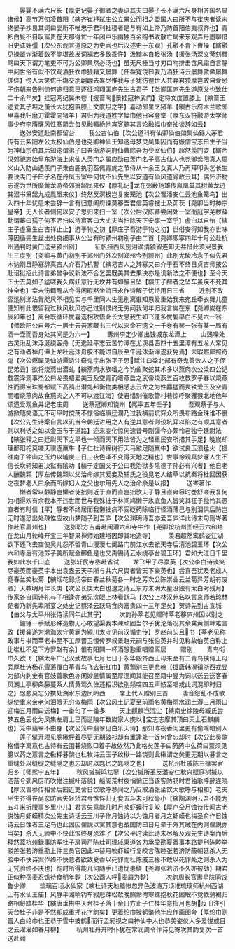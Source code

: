 <!-- { "loadSidebar": true } -->
　　晏婴不满六尺长【厚史记晏子御者之妻语其夫曰晏子长不满六尺身相齐国名显诸侯】高节万仞凌首阳【縯齐崔杼弑庄公立景公而相之盟国人曰所不与崔庆者读未终晏子抄易其词曰婴所不唯忠于君利社稷者是与有如上帝乃防首阳伯夷叔齐也】青衫白髪不自叹富贵在天那得忙十年闭戸乐幽独百金购书收散亡朅来东观弄丹墨聊借旧史诛奸彊【次公东观言道原之为史官也后汉述史于东观】孔融不肯下曺操【縯融见操雄诈渐着数不能堪故发词褊宕多致乖忤】汲黯本自轻张汤【援张汤深文苛刻黯骂曰天下谓刀笔吏不可为公卿果然必汤也】虽无尺棰当寸刃口吻排击含风霜自言静中阅世俗有似不饮观酒狂衣巾狼藉又屡舞【任葢寛饶曰我乃酒狂诗云屡舞僛僛屡舞傞傞】傍人大笑供千塲交朋翩翩去畧尽惟我与子犹彷徨世人共弃君独厚岂敢自爱恐子伤朝来告别惊何速归意已逐征鸿翔匡庐先生古君子【尧卿匡庐先生道原父也致仕二十余年矣】挂冠两纪鬓未苍【援晋陶景挂冠神武门】定将文度置膝上【縯晋王述爱其子坦之虽长大犹抱置膝上文度坦之字】喜动邻里烹猪羊【縯古乐府木兰歌邻里喜我归磨刀霍霍向猪羊】君归为我道姓字幅巾他日容登堂【厚东汉符融游太学师事少府李膺膺风性髙简尝每见融輙絶他宾客聴其言论融幅巾奋袖谈辞如云】
　　送张安道赴南都留台
　　我公古仙伯【次公道科有仙卿仙伯如集仙録大茅君传有云紫阳左公太极仙伯是也尧卿神仙王知逺母梦灵凤集因而有娠僧宝志曰生子当为神仙宗伯其后知逺谓弟子曰吾渐游洞府仙曹除吾为少室仙伯】超然羡门姿【縯西汉郊祀志始皇东游海上求仙人羡门之属应劭曰羡门名子高古仙人也尧卿紫阳真人周义山入防山遇羡门子乗白鹿执羽葢佩青旄之节侍从十余玉女真人乃再拜叩头乞长生要诀羡门子曰子名在丹凤玉室中何忧不仙先生以安道有仙风道骨故云耳】偶怀济物志遂为世所縻黄龙游帝郊箫韶凤来仪【厚礼记龙在郊薮扬雄传鳯凰巢其树黄龙逰其沼书箫韶九成鳯凰来仪】终然反溟极岂复安笼池【次公晋潘安仁云池鱼笼鸟】出入四十年忧患未尝辞一言有归意阖府谏莫移吾君信英睿搜士及茆茨【尧卿当时神宗皇帝】无人长者侧何以安子思归来扫一室【次公后汉陈蕃尝闲处一室而庭宇芜秽薛勤谓蕃曰孺子何不洒扫以待賔客曰大丈夫当扫除天下安事一室乎】虚白以自怡【縯庄子虚室生白吉祥止止】游于物之初【厚庄子吾游于物之初】世俗安得知我亦世味薄因循鬓生丝出处良细事从公当有时颍州初别子由二首【尧卿熈寜四年十月公赴杭州通判时黄门送至颍州别】
　　征帆挂西风别泪滴清颍留连知无益惜此须臾景我生三度别【尧卿与黄门初别于郑州门外次别郑州今别颍州】此别尤酸冷念子似先君木讷刚且静寡辞真吉人介石乃机警【縯易吉人之辞寡又曰介于石不终日贞吉师按公赴诏狱招此诗言弟曾争议新法不合乞罢既美其去果决亦是讥新法之不便也】至今天下士去莫如子猛嗟我久病狂意行无坎井有如醉且坠【縯庄子醉者之坠车虽疾不死其神全也】幸未伤輙醒从今得闲暇黙坐消日永作诗解子忧持用日三省
　　近别不改容逺别涕沾胷咫尺不相见实与千里同人生无别离谁知恩爱重始我来宛丘牵衣舞儿童便知有此恨留我过秋风秋风亦己过别恨终无穷问我何年归我言嵗在东【尧卿嵗在东辰卯年也】离合既循环忧喜迭相攻悟此长太息我生如飞蓬多忧髪早白不见六一翁【师欧阳公自号六一居士云吾家藏书三代以来金石遗文一千巻有琴一张有棊一局有酒一壶而吾身处其间是为六一】
　　夀州李定少卿出饯城东龙潭上
　　山鵶噪处古灵湫乱沫浮涎绕客舟【无逸延平志云苦竹潭在尤溪县西四十五里潭有五龙人常见之有渔者棹舟潭上龙吐涎沫舟胶不能进自辰至午涎沫渐泮遂获免焉】未暇燃犀照奇鬼【次公燃犀见仙游潭诗注奇鬼字出张平子思赋注曰梁北部有奇鬼善效人之子侄昆弟云】欲将烧燕出潜虬【縯燕肉水族嗜之今钓鱼聚蛇其术多以燕肉次公梁四公记载震泽洞事杰公曰龙畏蜡爱美玉及空青而嗜燕启之武帝烧燕五百枚教罗子春以烧燕徃而得宝珠蜀都赋下髙鹄出潜虬邦衡物类相感志云龙之为性麤猛而畏铁爱玉及空青而嗜烧燕肉故食燕肉之人不可以渡江海】使君惜别催歌管村巷惊呼聚玃猴北地他年颂遗爱观鱼并记老庄周
　　送蔡冠卿知饶州【熈寜五年壬子】
　　吾观蔡子与人游掀豗笑语无不可平时傥荡不惊俗临事迂濶乃过我横前坑穽众所畏布路金珠谁不裹【次公先生诗案自言以讥当今朝廷进用之人有逆其意者则设坑穽以陷之有顺其意者则以利诱之如以金玉布于道路】迩来变化惊何速昔号刚彊今亦颇怜君独守廷尉法【縯张释之曰廷尉天下之平也一倾而天下用法皆为之轻重民安所措其手足】晚嵗却理鄱阳柁莫嗟天骥逐羸牛【子仁杜诗锦树行天马跛足随羸牛】欲试良玉须猛火【援淮南子钟山之玉灼以罏炭三日三夜色泽不变得天地之精也】世事徐观真梦寐人生不信长坎轲知君决狱有隂功【縯于定国父于公曰我治狱多隂德子孙必有兴者】他日老人酬魏颗【厚左传魏颗以父治命嫁其爱妾及辅氏之役见老人结草以抗秦将杜回因获之夜梦老人曰余而所嫁妇人之父也尔用先人之治命余是以报】
　　送岑著作
　　懒者常以静静岂懒者徒拙则近于直而直岂拙欤夫子静且直雍容时巻舒嗟我复何为相得欢有余我本不违世而世与我殊拙于林间鸠懒于氷底鱼人皆笑其狂子独怜其愚直者有时信【平】静者不终居而我懒拙病不受砭药除临行怪酒薄己与别泪俱后防岂无时遂恐出处疎惟应故山梦随子到吾庐【次公渊明诗吾亦爱吾庐详此诗末句则岑著作赴官眉州也】
　　送张职方吉甫赴闽漕六和寺中作【尧卿按杭州图经云六和塔在龙山月轮峰开宝三年智果禅师始建塔因即其地造寺】
　　羡君超然鸾鹤姿江湖欲下还飞去空使吴儿怨不留青山漫漫七闽路门前江水去掀天寺后清池碧玉环【次公六和寺后有池苏子美所赋金鲫鱼是也又禹锡诗云水绕亭台碧玉环】君如大江日千里我如此水千山底
　　送张轩民寺丞赴省试
　　龙飞甲子尽豪英【次公李白诗谈笑尽豪英而豪英字本出袁盎云天子所与共六尺舆者皆天下豪英也】尝喜吾犹及老成人竞春兰笑秋菊【縯烟花録炀帝曰春兰秋菊各一时之芳次公陈崇业云兰菊异芳胡有废者】天教明月伴长庚【次公长庚太白也退之诗云东方未明大星没独有太白对残月】传家各自闻诗礼与子相逢亦弟兄洗眼上林看跃马【次公上林汉苑名以言京师若琼林苑者乃新先辈所宴之处史记蔡泽云跃马食肉富贵四十三年足矣】贺诗先到古宣城【伯父与太平州张侍读同年此其子】
　　次韵孙莘老见赠时莘老移庐州因以别之
　　鑪锤一手赋形殊造物无心敢望渠我本疎顽固当尔子犹沦落况其余龚黄侧畔难言政【援龚遂为渤海太守黄霸为颍川太守见前汉循吏传】罗赵前头且书【莘老见称政事与书而莘老书至不工厚晋卫恒传罗叔景赵元嗣与张伯英并时见称故伯英自称上比崔杜不足下方罗赵有余】惟有阳闗一杯酒慇懃重唱赠离居
　　赠别
　　青鸟衔巾久欲飞【縯太平广记汉武故事七月七日于永华殿齐西王母来至有二青鸟挟侍王母旁厚杜诗杨花雪落覆白苹青鸟飞去衔红巾】黄莺别主更悲啼【援唐韩滉镇浙西戎昱为部内刺史有官妓善歌色亦闲妙昱情属至厚滉闻其能召至籍中昱为词以送云送客春风湖上亭柳条藤蔓系人情黄莺久住还相识欲别频啼四五声妓至唱戎此词滉即时归之】慇懃莫忘分携处湖水东边凤岭西
　　席上代人赠别三首
　　凄音怨乱不成歌纵使重来奈老何泪眼无穷似梅雨【次公风土记夏至前雨名黄梅雨水润土溽三月雨曰迎梅五月雨曰送梅】一畨匀了一畨多
　　天上麒麟岂混尘【縯南史徐陵母臧氏尝梦五色云化为凤集左肩上已而诞陵年数嵗家人携以宝志志摩其顶曰天上石麒麟也】笼中翡翠不由身【次公笼中翡翠见白乐天诗】那知昨夜香闺里更有偷啼暗别人
　　莲子擘开须见臆楸枰着尽更无期破衫却有重逢处一饭何曾忘却时【次公此吴歌格借字寓意也古诗有云围碁烧败□着子故依然乃此格矣莲子曰菂菂中么荷曰薏须见臆以菂之薏言之楸枰碁槃也杜牧诗云玉子纹楸一路饶则此楸谓之矣更无期以碁言之重缝处以缝绽之缝隠之也忘却时以匙匕之匙隠之也】
　　送杭州杜戚陈三掾罢官归乡【师熈宁五年】
　　秋风摵摵鸣枯蓼【次公摵所革反潘安仁秋兴赋庭树摵以洒落兮劲风厉而吹帷注摵叶落貌】船阁荒村夜悄悄正当逐客防肠时君独歌呼醉连晓【厚汉曺参传相舍后园近吏舍日饮歌呼参闻之乃反取酒张坐饮大歌呼与相和】老夫平生齐得丧尚恋防官失轻矫君今憔悴归无食五斗未可秋毫小【縯陶渊明云吾不能为五斗米折腰事乡里小儿】君言失意能几时月啖虾蟆行复皎【厚卢仝月蚀诗传闻古老説蚀月虾蟆精次公先生诗话云玉川子作月蚀诗以为蚀月者月之虾蟆也梅圣俞作日蚀诗云日蚀者三足乌也此固因俚説以寓其意也战国防曰日月晕于外其贼在内则俚説亦当矣】杀人无验中不快此恨终身恐难了【次公平时读此诗未尽解及观先生诗案而后释然葢杭州録事防军杜子房司戸陈珪司理戚秉道各为承受勘夏香事本路提刑陈睦举驳差张若济重勘上件三员官因此冲替月啖虾蟆行复皎言陈睦张若济防蔽朝廷杀人无验中不快诗案作终不快意者欲致夏香以死罪而杜陈戚三掾不敢以死罪处之则杀人为无凭验终不决也】徇时所得能几何随手已遭忧患绕【尧卿张若济不久亦被劾】期君正似种宿麦忍饥待食明年麨【次公酉人呼麦屑为麨】
　　次韵周长官夀星院同饯鲁少卿
　　琉璃百顷水仙家【縯杜诗天地黯惨忽异色波涛万顷堆琉璃师杭州西湖上有水仙王庙】风静平湖响钓车寂厯疎松欹晚照伶俜寒蝶抱秋花困眠不觉依蒲褐归路相将踏桂华【縯唐垂拱中天台桂子落十余日方止子仁桂华意指月也胡反旧注引天台桂子非是不然却成重押花字韵矣】更着纶巾披鹤氅他年应作画图夸【厚纶巾则晋人白纶巾也王恭于雪中披鹤而行孟昶视之曰神仙中人也恭美姿仪人多爱悦或目之云濯濯如春月柳】
　　杭州牡丹开时仆犹在常润周令作诗见寄次其韵复次一首送赴阙
